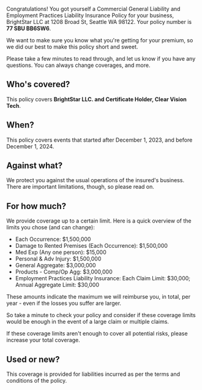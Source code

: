 Congratulations! You got yourself a Commercial General Liability and Employment Practices Liability Insurance Policy for your business, BrightStar LLC at 1208 Broad St, Seattle WA 98122. Your policy number is **77 SBU BB6SW6**.

We want to make sure you know what you're getting for your premium, so we did our best to make this policy short and sweet.

Please take a few minutes to read through, and let us know if you have any questions. You can always change coverages, and more.

## Who's covered?
This policy covers **BrightStar LLC. and Certificate Holder, Clear Vision Tech**.

## When?
This policy covers events that started after December 1, 2023, and before December 1, 2024.

## Against what?
We protect you against the usual operations of the insured's business. There are important limitations, though, so please read on.

## For how much?
We provide coverage up to a certain limit. Here is a quick overview of the limits you chose (and can change):

- Each Occurrence: $1,500,000
- Damage to Rented Premises (Each Occurrence): $1,500,000
- Med Exp (Any one person): $15,000
- Personal & Adv Injury: $1,500,000
- General Aggregate: $3,000,000
- Products - Comp/Op Agg: $3,000,000
- Employment Practices Liability Insurance: Each Claim Limit: $30,000; Annual Aggregate Limit: $30,000

These amounts indicate the maximum we will reimburse you, in total, per year - even if the losses you suffer are larger.

So take a minute to check your policy and consider if these coverage limits would be enough in the event of a large claim or multiple claims.

If these coverage limits aren't enough to cover all potential risks, please increase your total coverage.

## Used or new?
This coverage is provided for liabilities incurred as per the terms and conditions of the policy.